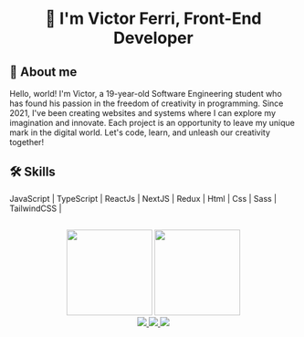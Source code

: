 <h1 align="center">
  👋 I'm Victor Ferri,
  Front-End Developer
</h1>

<div>
  <h2>
    🚀 About me
  </h2>
  <p>
    Hello, world! I'm Victor, a 19-year-old Software Engineering student who has found his passion in the freedom of creativity in programming. Since 2021, I've been creating websites and systems where I can explore my imagination and innovate. Each project is an opportunity to leave my unique mark in the digital world. Let's code, learn, and unleash our creativity together!
  </p>
</div>

<div>
  <h2>
    🛠 Skills
  </h2>
  <span>
    JavaScript |
  </span>
  <span>
    TypeScript |
  </span>
  <span>
    ReactJs |
  </span>
  <span>
    NextJS |
  </span>
  <span>
    Redux |
  </span>
  <span>
    Html |
  </span>
  <span>
    Css |
  </span>
  <span>
    Sass |
  </span>
  <span>
    TailwindCSS |
  </span>
</div>

<h2>
  
</h2>

<div align="center">
  <img height="150em" src="https://github-readme-stats.vercel.app/api?username=VictorFerri&show_icons=true&icon_color=4ebcf0&hide_border=false&theme=dark&bg_color=0D1117"/>
  <img height="150em" src="https://github-readme-stats.vercel.app/api/top-langs/?username=VictorFerri&show_icons=true&icon_color=4ebcf0&hide_border=false&theme=dark&bg_color=0D1117&layout=compact"/>
</div>

<div align="center">
  <a href="https://www.instagram.com/victorferri2003/" alt="Instagram" target="_blank">
    <img src="https://img.shields.io/badge/-Instagram-E4405F?style=for-the-badge&logo=Instagram&logoColor=white"/>
  </a>
  <a href="mailto:victoferri_@hotmail.com" alt="Outlook" target="_blank">
    <img src="https://img.shields.io/badge/-Outlook-0078D4?style=for-the-badge&logo=MIcrosoft%20Outlook&logoColor=white"/>
  </a>
  <a href="https://www.linkedin.com/in/victorferri" alt="LinkedIn" target="_blank">
    <img src="https://img.shields.io/badge/-LinkedIn-0077B5?style=for-the-badge&logo=Linkedin&logoColor=white"/>
  </a>
</div>
